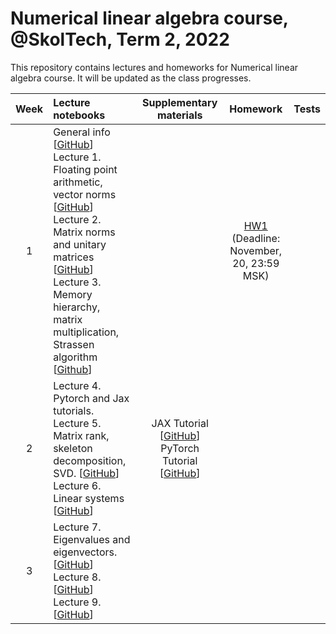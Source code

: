 # Numerical linear algebra course, @SkolTech, Term 2, 2022

This repository contains lectures and homeworks for Numerical linear algebra course. It will be updated as the class progresses.

| Week | Lecture notebooks | Supplementary materials | Homework | Tests |
|:------:|:----------|:----------:|:----------:|-------|
|1| General info [[GitHub](lectures/general_info.ipynb)] <br> Lecture 1. Floating point arithmetic, vector norms [[GitHub](./lectures/lecture-1/lecture-1.ipynb)] <br>  Lecture 2. Matrix norms and unitary matrices [[GitHub](./lectures/lecture-2/lecture-2.ipynb)] <br> Lecture 3. Memory hierarchy, matrix multiplication, Strassen algorithm [[Github](./lectures/lecture-3/lecture-3.ipynb)]|  | [HW1](hw1/HW_1_NLA.ipynb) <br> (Deadline: November, 20, 23:59 MSK) |
| 2  | Lecture 4. Pytorch and Jax tutorials. <br> Lecture 5.  Matrix rank, skeleton decomposition, SVD. [[GitHub](./lectures/lecture-5/lecture-5.ipynb)] <br> Lecture 6. Linear systems [[GitHub](./lectures/lecture-6/lecture-6.ipynb)]  |    JAX Tutorial [[GitHub](./lectures/lecture-4/jax-tutorial.ipynb)] <br>  PyTorch Tutorial [[GitHub](./lectures/lecture-4/Seminar_on_PyTorch.ipynb)]    |   |
| 3  | Lecture 7. Eigenvalues and eigenvectors. [[GitHub](./lectures/lecture-7/lecture-7.ipynb)] <br> Lecture 8. [[GitHub](./lectures/lecture-8/lecture-8.ipynb)] <br> Lecture 9.  [[GitHub](./lectures/lecture-9/lecture-9.ipynb)]  |         |   |

